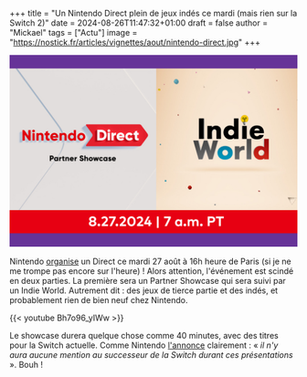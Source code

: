 +++
title = "Un Nintendo Direct plein de jeux indés ce mardi (mais rien sur la Switch 2)"
date = 2024-08-26T11:47:32+01:00
draft = false
author = "Mickael"
tags = ["Actu"]
image = "https://nostick.fr/articles/vignettes/aout/nintendo-direct.jpg"
+++

![Texte Alternative](nintendo-direct.jpg "")

Nintendo [organise](https://www.youtube.com/live/Bh7o96_yIWw) un Direct ce mardi 27 août à 16h heure de Paris (si je ne me trompe pas encore sur l'heure) ! Alors attention, l'événement est scindé en deux parties. La première sera un Partner Showcase qui sera suivi par un Indie World. Autrement dit : des jeux de tierce partie et des indés, et probablement rien de bien neuf chez Nintendo.

{{< youtube Bh7o96_yIWw >}} 

Le showcase durera quelque chose comme 40 minutes, avec des titres pour la Switch actuelle. Comme Nintendo [l'annonce](https://x.com/NintendoAmerica/status/1828070150127456613) clairement : « *il n'y aura aucune mention au successeur de la Switch durant ces présentations* ». Bouh !